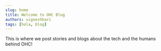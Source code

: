 ```yaml
---
slug: home
title: Welcome to OHC Blog
authors: vigneshhari
tags: [hola, blog]
---
```


This is where we post stories and blogs about the tech and the humans behind OHC!
